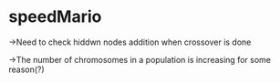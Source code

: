 # speedMario
->Need to check hiddwn nodes addition when crossover is done

->The number of chromosomes in a population is increasing for some reason(?)
